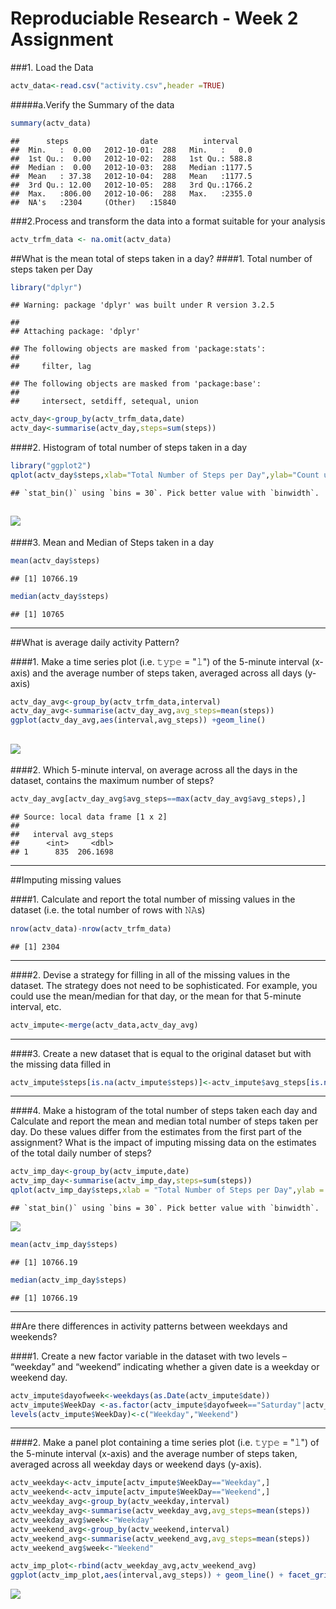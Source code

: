 # Reproduciable Research - Week 2 Assignment
###1. Load the Data

```r
actv_data<-read.csv("activity.csv",header =TRUE)
```
#####a.Verify the Summary of the data

```r
summary(actv_data)
```

```
##      steps                date          interval     
##  Min.   :  0.00   2012-10-01:  288   Min.   :   0.0  
##  1st Qu.:  0.00   2012-10-02:  288   1st Qu.: 588.8  
##  Median :  0.00   2012-10-03:  288   Median :1177.5  
##  Mean   : 37.38   2012-10-04:  288   Mean   :1177.5  
##  3rd Qu.: 12.00   2012-10-05:  288   3rd Qu.:1766.2  
##  Max.   :806.00   2012-10-06:  288   Max.   :2355.0  
##  NA's   :2304     (Other)   :15840
```
###2.Process and transform the data into a format suitable for your analysis

```r
actv_trfm_data <- na.omit(actv_data)
```
##What is the mean total of steps taken in a day?
####1. Total number of steps taken per Day

```r
library("dplyr")
```

```
## Warning: package 'dplyr' was built under R version 3.2.5
```

```
## 
## Attaching package: 'dplyr'
```

```
## The following objects are masked from 'package:stats':
## 
##     filter, lag
```

```
## The following objects are masked from 'package:base':
## 
##     intersect, setdiff, setequal, union
```

```r
actv_day<-group_by(actv_trfm_data,date)
actv_day<-summarise(actv_day,steps=sum(steps))
```
####2. Histogram of total number of steps taken in a day

```r
library("ggplot2")
qplot(actv_day$steps,xlab="Total Number of Steps per Day",ylab="Count using binwidth 500")
```

```
## `stat_bin()` using `bins = 30`. Pick better value with `binwidth`.
```

![](Week_2_PA_Templte_files/figure-html/unnamed-chunk-5-1.png)<!-- -->
------
####3. Mean and Median of Steps taken in a day

```r
mean(actv_day$steps)
```

```
## [1] 10766.19
```

```r
median(actv_day$steps)
```

```
## [1] 10765
```
----

##What is average daily activity Pattern?

####1. Make a time series plot (i.e. 𝚝𝚢𝚙𝚎 = "𝚕") of the 5-minute interval (x-axis) and the average number of steps taken, averaged across all days (y-axis)

```r
actv_day_avg<-group_by(actv_trfm_data,interval)
actv_day_avg<-summarise(actv_day_avg,avg_steps=mean(steps))
ggplot(actv_day_avg,aes(interval,avg_steps)) +geom_line()
```

![](Week_2_PA_Templte_files/figure-html/unnamed-chunk-7-1.png)<!-- -->
----
####2. Which 5-minute interval, on average across all the days in the dataset, contains the maximum number of steps?

```r
actv_day_avg[actv_day_avg$avg_steps==max(actv_day_avg$avg_steps),]
```

```
## Source: local data frame [1 x 2]
## 
##   interval avg_steps
##      <int>     <dbl>
## 1      835  206.1698
```
----

##Imputing missing values

####1. Calculate and report the total number of missing values in the dataset (i.e. the total number of rows with 𝙽𝙰s)

```r
nrow(actv_data)-nrow(actv_trfm_data)
```

```
## [1] 2304
```
----
####2. Devise a strategy for filling in all of the missing values in the dataset. The strategy does not need to be sophisticated. For example, you could use the mean/median for that day, or the mean for that 5-minute interval, etc.


```r
actv_impute<-merge(actv_data,actv_day_avg)
```
----
####3. Create a new dataset that is equal to the original dataset but with the missing data filled in

```r
actv_impute$steps[is.na(actv_impute$steps)]<-actv_impute$avg_steps[is.na(actv_impute$steps)]
```
----
####4. Make a histogram of the total number of steps taken each day and Calculate and report the mean and median total number of steps taken per day. Do these values differ from the estimates from the first part of the assignment? What is the impact of imputing missing data on the estimates of the total daily number of steps?

```r
actv_imp_day<-group_by(actv_impute,date)
actv_imp_day<-summarise(actv_imp_day,steps=sum(steps))
qplot(actv_imp_day$steps,xlab = "Total Number of Steps per Day",ylab = "Count")
```

```
## `stat_bin()` using `bins = 30`. Pick better value with `binwidth`.
```

![](Week_2_PA_Templte_files/figure-html/unnamed-chunk-12-1.png)<!-- -->

```r
mean(actv_imp_day$steps)
```

```
## [1] 10766.19
```

```r
median(actv_imp_day$steps)
```

```
## [1] 10766.19
```

----

##Are there differences in activity patterns between weekdays and weekends?

####1. Create a new factor variable in the dataset with two levels – “weekday” and “weekend” indicating whether a given date is a weekday or weekend day.


```r
actv_impute$dayofweek<-weekdays(as.Date(actv_impute$date))
actv_impute$WeekDay <-as.factor(actv_impute$dayofweek=="Saturday"|actv_impute$dayofweek=="Sunday")
levels(actv_impute$WeekDay)<-c("Weekday","Weekend")
```

----
####2. Make a panel plot containing a time series plot (i.e. 𝚝𝚢𝚙𝚎 = "𝚕") of the 5-minute interval (x-axis) and the average number of steps taken, averaged across all weekday days or weekend days (y-axis). 

```r
actv_weekday<-actv_impute[actv_impute$WeekDay=="Weekday",]
actv_weekend<-actv_impute[actv_impute$WeekDay=="Weekend",]
actv_weekday_avg<-group_by(actv_weekday,interval)
actv_weekday_avg<-summarise(actv_weekday_avg,avg_steps=mean(steps))
actv_weekday_avg$week<-"Weekday"
actv_weekend_avg<-group_by(actv_weekend,interval)
actv_weekend_avg<-summarise(actv_weekend_avg,avg_steps=mean(steps))
actv_weekend_avg$week<-"Weekend"

actv_imp_plot<-rbind(actv_weekday_avg,actv_weekend_avg)
ggplot(actv_imp_plot,aes(interval,avg_steps)) + geom_line() + facet_grid(week ~ .)
```

![](Week_2_PA_Templte_files/figure-html/unnamed-chunk-14-1.png)<!-- -->
